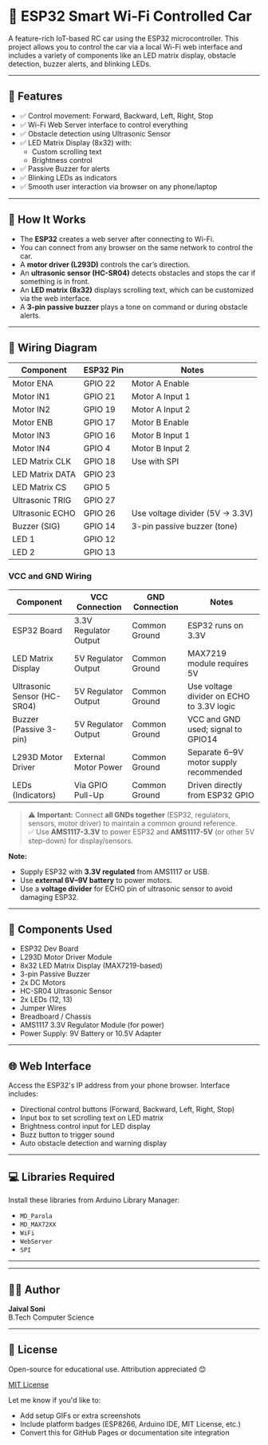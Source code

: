 # 🚗 ESP32 Smart Wi-Fi Controlled Car

A feature-rich IoT-based RC car using the ESP32 microcontroller. This project allows you to control the car via a local Wi-Fi web interface and includes a variety of components like an LED matrix display, obstacle detection, buzzer alerts, and blinking LEDs.

---

## 📌 Features

- ✅ Control movement: Forward, Backward, Left, Right, Stop
- ✅ Wi-Fi Web Server interface to control everything
- ✅ Obstacle detection using Ultrasonic Sensor
- ✅ LED Matrix Display (8x32) with:
  - Custom scrolling text
  - Brightness control
- ✅ Passive Buzzer for alerts
- ✅ Blinking LEDs as indicators
- ✅ Smooth user interaction via browser on any phone/laptop

---

## 🧠 How It Works

- The **ESP32** creates a web server after connecting to Wi-Fi.
- You can connect from any browser on the same network to control the car.
- A **motor driver (L293D)** controls the car’s direction.
- An **ultrasonic sensor (HC-SR04)** detects obstacles and stops the car if something is in front.
- An **LED matrix (8x32)** displays scrolling text, which can be customized via the web interface.
- A **3-pin passive buzzer** plays a tone on command or during obstacle alerts.

---

## 🔌 Wiring Diagram

| Component       | ESP32 Pin   | Notes                             |
|----------------|-------------|-----------------------------------|
| Motor ENA      | GPIO 22     | Motor A Enable                    |
| Motor IN1      | GPIO 21     | Motor A Input 1                   |
| Motor IN2      | GPIO 19     | Motor A Input 2                   |
| Motor ENB      | GPIO 17     | Motor B Enable                    |
| Motor IN3      | GPIO 16     | Motor B Input 1                   |
| Motor IN4      | GPIO 4      | Motor B Input 2                   |
| LED Matrix CLK | GPIO 18     | Use with SPI                      |
| LED Matrix DATA| GPIO 23     |                                   |
| LED Matrix CS  | GPIO 5      |                                   |
| Ultrasonic TRIG| GPIO 27     |                                   |
| Ultrasonic ECHO| GPIO 26     | Use voltage divider (5V → 3.3V)   |
| Buzzer (SIG)   | GPIO 14     | 3-pin passive buzzer (tone)       |
| LED 1          | GPIO 12     |                                   |
| LED 2          | GPIO 13     |                                   |

### VCC and GND Wiring

| Component              | VCC Connection       | GND Connection        | Notes                                      |
|------------------------|----------------------|------------------------|--------------------------------------------|
| ESP32 Board            | 3.3V Regulator Output| Common Ground          | ESP32 runs on 3.3V                         |
| LED Matrix Display     | 5V Regulator Output  | Common Ground          | MAX7219 module requires 5V                 |
| Ultrasonic Sensor (HC-SR04) | 5V Regulator Output  | Common Ground      | Use voltage divider on ECHO to 3.3V logic  |
| Buzzer (Passive 3-pin) | 5V Regulator Output  | Common Ground          | VCC and GND used; signal to GPIO14         |
| L293D Motor Driver     | External Motor Power | Common Ground          | Separate 6–9V motor supply recommended      |
| LEDs (Indicators)      | Via GPIO Pull-Up     | Common Ground          | Driven directly from ESP32 GPIO            |

> ⚠️ **Important:** Connect **all GNDs together** (ESP32, regulators, sensors, motor driver) to maintain a common ground reference.  
> ✅ Use **AMS1117-3.3V** to power ESP32 and **AMS1117-5V** (or other 5V step-down) for display/sensors.

**Note:**
- Supply ESP32 with **3.3V regulated** from AMS1117 or USB.
- Use **external 6V–9V battery** to power motors.
- Use a **voltage divider** for ECHO pin of ultrasonic sensor to avoid damaging ESP32.

---

## 🧰 Components Used

- ESP32 Dev Board
- L293D Motor Driver Module
- 8x32 LED Matrix Display (MAX7219-based)
- 3-pin Passive Buzzer
- 2x DC Motors
- HC-SR04 Ultrasonic Sensor
- 2x LEDs (12, 13)
- Jumper Wires
- Breadboard / Chassis
- AMS1117 3.3V Regulator Module (for power)
- Power Supply: 9V Battery or 10.5V Adapter

---

## 🌐 Web Interface

Access the ESP32's IP address from your phone browser. Interface includes:
- Directional control buttons (Forward, Backward, Left, Right, Stop)
- Input box to set scrolling text on LED matrix
- Brightness control input for LED display
- Buzz button to trigger sound
- Auto obstacle detection and warning display

---

## 💻 Libraries Required

Install these libraries from Arduino Library Manager:
- `MD_Parola`
- `MD_MAX72XX`
- `WiFi`
- `WebServer`
- `SPI`

---


---

## 🧑‍💻 Author

**Jaival Soni**  
B.Tech Computer Science  

---

## 📢 License

Open-source for educational use. Attribution appreciated 😊

[MIT License](LICENSE)

Let me know if you'd like to:

- Add setup GIFs or extra screenshots  
- Include platform badges (ESP8266, Arduino IDE, MIT License, etc.)  
- Convert this for GitHub Pages or documentation site integration
